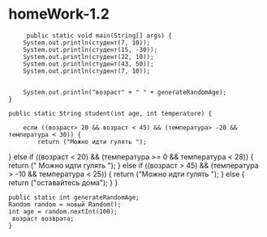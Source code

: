 # homeWork-1.2
         public static void main(String[] args) {
        System.out.println(студент(7, 10));
        System.out.println(студент(15, -30));
        System.out.println(студент(22, 10));
        System.out.println(студент(43, 50));
        System.out.println(студент(7, 10));


        System.out.println("возраст" + " " + generateRandomAge);
    }

    public static String student(int age, int temperature) {

        если ((возраст> 20 && возраст < 45) && (температура> -20 && температура < 30)) {
            return ("Можно идти гулять ");
 } else if ((возраст < 20) && (температура >= 0 && температура < 28)) {
            return (" Можно идти гулять ");
 } else if ((возраст > 45) && (температура > -10 && температура < 25)) {
            return ("Можно идти гулять ");
 } else {
            return ("оставайтесь дома");
        }
    }

    public static int generateRandomAge;
    Random random = новый Random();
    int age = random.nextInt(100);
     возраст возврата;
    }

